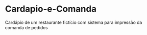 # Cardapio-e-Comanda
Cardápio de um restaurante fictício com sistema para impressão da comanda de pedidos 

